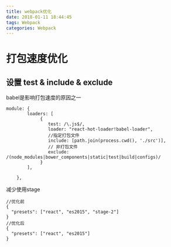 ```yaml
---
title: webpack优化
date: 2018-01-11 18:44:45
tags: Webpack
categories: Webpack
---
```


# 打包速度优化

## 设置 test & include & exclude
babel是影响打包速度的原因之一

```
module: {
        loaders: [
	         { 
	            test: /\.js$/,
	            loader: "react-hot-loader!babel-loader",
	            //指定打包文件 
	            include: [path.join(process.cwd(), './src')],
	            // 非打包文件
	            exclude: /(node_modules|bower_components|static|test|build|configs)/
	         }
        ],
     
    },

```

减少使用stage
```
//优化前
{
  "presets": ["react", "es2015", "stage-2"]
}
//优化后
{
  "presets": ["react", "es2015"]
}
```




